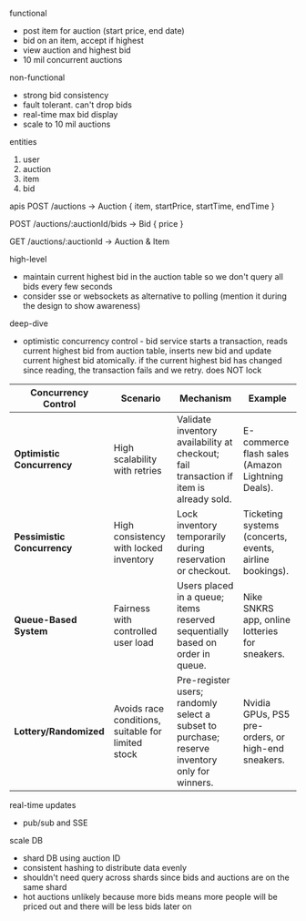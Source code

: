 functional
- post item for auction (start price, end date)
- bid on an item, accept if highest
- view auction and highest bid
- 10 mil concurrent auctions

non-functional
- strong bid consistency
- fault tolerant. can't drop bids
- real-time max bid display
- scale to 10 mil auctions

entities
1. user
2. auction
3. item
4. bid

apis
POST /auctions -> Auction
{
	item,
	startPrice,
	startTime,
	endTime
}

POST /auctions/:auctionId/bids -> Bid
{
	price
}

GET /auctions/:auctionId -> Auction & Item


high-level
- maintain current highest bid in the auction table so we don't query all bids every few seconds
- consider sse or websockets as alternative to polling (mention it during the design to show awareness)

 deep-dive
 - optimistic concurrency control - bid service starts a transaction, reads current highest bid from auction table, inserts new bid and update current highest bid atomically. if the current highest bid has changed since reading, the transaction fails and we retry. does NOT lock

|**Concurrency Control**|**Scenario**|**Mechanism**|**Example**|
|---|---|---|---|
|**Optimistic Concurrency**|High scalability with retries|Validate inventory availability at checkout; fail transaction if item is already sold.|E-commerce flash sales (Amazon Lightning Deals).|
|**Pessimistic Concurrency**|High consistency with locked inventory|Lock inventory temporarily during reservation or checkout.|Ticketing systems (concerts, events, airline bookings).|
|**Queue-Based System**|Fairness with controlled user load|Users placed in a queue; items reserved sequentially based on order in queue.|Nike SNKRS app, online lotteries for sneakers.|
|**Lottery/Randomized**|Avoids race conditions, suitable for limited stock|Pre-register users; randomly select a subset to purchase; reserve inventory only for winners.|Nvidia GPUs, PS5 pre-orders, or high-end sneakers.|

real-time updates
- pub/sub and SSE

scale DB
- shard DB using auction ID
- consistent hashing to distribute data evenly
- shouldn't need query across shards since bids and auctions are on the same shard
- hot auctions unlikely because more bids means more people will be priced out and there will be less bids later on